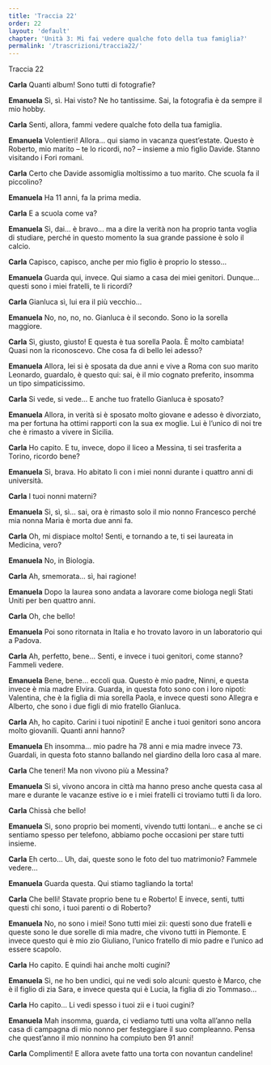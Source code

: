 ```yaml
---
title: 'Traccia 22'
order: 22
layout: 'default'
chapter: 'Unità 3: Mi fai vedere qualche foto della tua famiglia?'
permalink: '/trascrizioni/traccia22/'
---
```


Traccia 22

**Carla** Quanti album! Sono tutti di fotografie?

**Emanuela** Sì, sì. Hai visto? Ne ho tantissime. Sai, la fotografia è da sempre il mio hobby.

**Carla** Senti, allora, fammi vedere qualche foto della tua famiglia.

**Emanuela** Volentieri! Allora... qui siamo in vacanza quest’estate. Questo è Roberto, mio marito – te lo ricordi, no? – insieme a mio figlio Davide. Stanno visitando i Fori romani.

**Carla** Certo che Davide assomiglia moltissimo a tuo marito. Che scuola fa il piccolino?

**Emanuela** Ha 11 anni, fa la prima media.

**Carla** E a scuola come va?

**Emanuela** Sì, dai... è bravo... ma a dire la verità non ha proprio tanta voglia di studiare, perché in questo momento la sua grande passione è solo il calcio.

**Carla** Capisco, capisco, anche per mio figlio è proprio lo stesso...

**Emanuela** Guarda qui, invece. Qui siamo a casa dei miei genitori. Dunque... questi sono i miei fratelli, te li ricordi?

**Carla** Gianluca sì, lui era il più vecchio...

**Emanuela** No, no, no, no. Gianluca è il secondo. Sono io la sorella maggiore.

**Carla** Sì, giusto, giusto! E questa è tua sorella Paola. È molto cambiata! Quasi non la riconoscevo. Che cosa fa di bello lei adesso?

**Emanuela** Allora, lei si è sposata da due anni e vive a Roma con suo marito Leonardo, guardalo, è questo qui: sai, è il mio cognato preferito, insomma un tipo simpaticissimo.

**Carla** Si vede, si vede... E anche tuo fratello Gianluca è sposato?

**Emanuela** Allora, in verità si è sposato molto giovane e adesso è divorziato, ma per fortuna ha ottimi rapporti con la sua ex moglie. Lui è l’unico di noi tre che è rimasto a vivere in Sicilia.

**Carla** Ho capito. E tu, invece, dopo il liceo a Messina, ti sei trasferita a Torino, ricordo bene?

**Emanuela** Sì, brava. Ho abitato lì con i miei nonni durante i quattro anni di università.

**Carla** I tuoi nonni materni?

**Emanuela** Sì, sì, sì... sai, ora è rimasto solo il mio nonno Francesco perché mia nonna Maria è morta due anni fa.

**Carla** Oh, mi dispiace molto! Senti, e tornando a te, ti sei laureata in Medicina, vero?

**Emanuela** No, in Biologia.

**Carla** Ah, smemorata... sì, hai ragione!

**Emanuela** Dopo la laurea sono andata a lavorare come biologa negli Stati Uniti per ben quattro anni.

**Carla** Oh, che bello!

**Emanuela** Poi sono ritornata in Italia e ho trovato lavoro in un laboratorio qui a Padova.

**Carla** Ah, perfetto, bene... Senti, e invece i tuoi genitori, come stanno? Fammeli vedere.

**Emanuela** Bene, bene... eccoli qua. Questo è mio padre, Ninni, e questa invece è mia madre Elvira. Guarda, in questa foto sono con i loro nipoti: Valentina, che è la figlia di mia sorella Paola, e invece questi sono Allegra e Alberto, che sono i due figli di mio fratello Gianluca.

**Carla** Ah, ho capito. Carini i tuoi nipotini! E anche i tuoi genitori sono ancora molto giovanili. Quanti anni hanno?

**Emanuela** Eh insomma... mio padre ha 78 anni e mia madre invece 73. Guardali, in questa foto stanno ballando nel giardino della loro casa al mare.

**Carla** Che teneri! Ma non vivono più a Messina?

**Emanuela** Sì sì, vivono ancora in città ma hanno preso anche questa casa al mare e durante le vacanze estive io e i miei fratelli ci troviamo tutti lì da loro.

**Carla** Chissà che bello!

**Emanuela** Sì, sono proprio bei momenti, vivendo tutti lontani... e anche se ci sentiamo spesso per telefono, abbiamo poche occasioni per stare tutti insieme.

**Carla** Eh certo... Uh, dai, queste sono le foto del tuo matrimonio? Fammele vedere...

**Emanuela** Guarda questa. Qui stiamo tagliando la torta!

**Carla** Che belli! Stavate proprio bene tu e Roberto! E invece, senti, tutti questi chi sono, i tuoi parenti o di Roberto?

**Emanuela** No, no sono i miei! Sono tutti miei zii: questi sono due fratelli e queste sono le due sorelle di mia madre, che vivono tutti in Piemonte. E invece questo qui è mio zio Giuliano, l’unico fratello di mio padre e l’unico ad essere scapolo.

**Carla** Ho capito. E quindi hai anche molti cugini?

**Emanuela** Sì, ne ho ben undici, qui ne vedi solo alcuni: questo è Marco, che è il figlio di zia Sara, e invece questa qui è Lucia, la figlia di zio Tommaso...

**Carla** Ho capito... Li vedi spesso i tuoi zii e i tuoi cugini?

**Emanuela** Mah insomma, guarda, ci vediamo tutti una volta all’anno nella casa di campagna di mio nonno per festeggiare il suo compleanno. Pensa che quest’anno il mio nonnino ha compiuto ben 91 anni!

**Carla** Complimenti! E allora avete fatto una torta con novantun candeline!
